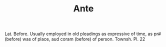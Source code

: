 ---
title: Ante
letter: A
permalink: "/definitions/ante.html"
body: Lat. Before. Usually employed in old pleadings as expressive of time, as pr#
  (before) was of place, aud coram (before) of person. Townsh. Pl. 22
published_at: '2018-07-07'
source: Black's Law Dictionary
layout: post
---